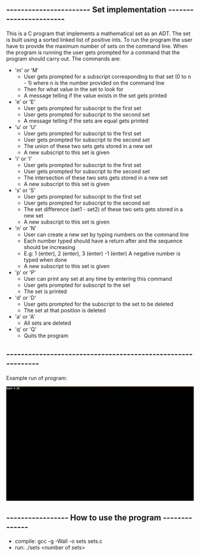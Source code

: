 ## ----------------------- Set implementation -----------------------
This is a C program that implements a mathematical  set as an ADT.
The set is built using a sorted linked list of positive ints. To run the program the
user have to provide the maximum number of sets on the command line.
When the program is running the user gets prompted for a command that the program should carry out.
The commands are:
* 'm' or 'M'
    * User gets prompted for a subscript corresponding to that set (0 to n - 1)
      where n is the number provided on the command line
    * Then for what value in the set to look for
    * A message telling if the value exists in the set gets printed
* 'e' or 'E'
    * User gets prompted for subscript to the first set
    * User gets prompted for subscript to the second set
    * A message telling if the sets are equal gets printed
* 'u' or 'U'
    * User gets prompted for subscript to the first set
    * User gets prompted for subscript to the second set
    * The union of these two sets gets stored in a new set
    * A new subscript to this set is given
* 'i' or 'I'
    * User gets prompted for subscript to the first set
    * User gets prompted for subscript to the second set
    * The intersection of these two sets gets stored in a new set
    * A new subscript to this set is given
* 's' or 'S'
    * User gets prompted for subscript to the first set
    * User gets prompted for subscript to the second set
    * The set difference (set1 - set2) of these two sets gets stored in a new set
    * A new subscript to this set is given
* 'n' or 'N'
    * User can create a new set by typing numbers on the command line
    * Each number typed should have a return after and the sequence should be increasing
    * E.g: 1 (enter), 2 (enter), 3 (enter) -1 (enter) A negative number is typed when done
    * A new subscript to this set is given
* 'p' or 'P'
    * User can print any set at any time by entering this command
    * User gets prompted for subscript to the set
    * The set is printed
* 'd' or 'D'
    * User gets prompted for the subscript to the set to be deleted
    * The set at that position is deleted
* 'a' or 'A'
    * All sets are deleted
* 'q' or 'Q'
    * Quits the program

## ------------------------------------------------------------
Example run of program:

![run](https://raw.githubusercontent.com/Lehmannhen/Set-implementation/master/images/tty-small.gif)


## ----------------- How to use the program --------------
* compile: gcc -g -Wall -o sets sets.c
* run: ./sets \<number of sets>

